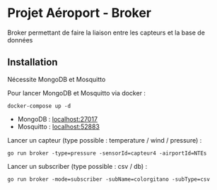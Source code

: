 # Projet Aéroport - Broker

Broker permettant de faire la liaison entre les capteurs et la base de données

## Installation

Nécessite MongoDB et Mosquitto

Pour lancer MongoDB et Mosquitto via docker :
```shell
docker-compose up -d
```

- MongoDB : [localhost:27017](localhost:27017)
- Mosquitto : [localhost:52883](localhost:52883)

Lancer un capteur (type possible : temperature / wind / pressure) : 
```shell
go run broker -type=pressure -sensorId=capteur4 -airportId=NTEs

```
Lancer un subscriber (type possible : csv / db) :
```shell
go run broker -mode=subscriber -subName=colorgitano -subType=csv
```